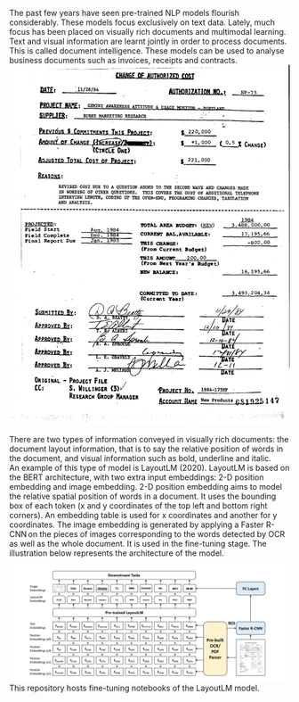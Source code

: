 The past few years have seen pre-trained NLP models flourish considerably. These models focus exclusively on text data.
Lately, much focus has been placed on visually rich documents and multimodal learning.
Text and visual information are learnt jointly in order to process documents.
This is called document intelligence.
These models can be used to analyse business documents such as invoices, receipts and contracts.
![form](forms.png)

There are two types of information conveyed in visually rich documents: the document layout information, that is to say the relative position of words in the document, and visual information such as bold, underline and italic.  
An example of this type of model is LayoutLM (2020). LayoutLM is based on the BERT architecture, with two extra input embeddings: 2-D position embedding and image embedding. 2-D position embedding aims to model the relative spatial position of words in a document. It uses the bounding box of each token (x and y coordinates of the top left and bottom right corners). An embedding table is used for x coordinates and another for y coordinates. The image embedding is generated by applying a Faster R-CNN on the pieces of images corresponding to the words detected by OCR as well as the whole document. It is used in the fine-tuning stage.
The illustration below represents the architecture of the model.
![layoutlm](layoutlm.png)
This repository hosts fine-tuning notebooks of the LayoutLM model.